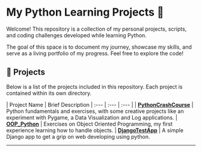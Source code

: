 # My Python Learning Projects 🐍

Welcome! This repository is a collection of my personal projects, scripts, and coding challenges developed while learning Python.

The goal of this space is to document my journey, showcase my skills, and serve as a living portfolio of my progress. Feel free to explore the code!

## 🚀 Projects

Below is a list of the projects included in this repository. Each project is contained within its own directory.

| Project Name | Brief Description
| :--- | :--- | :--- |
| [**PythonCrashCourse**](./PythonCrashCourse/) | Python fundamentals and exercises, with some creative projects like an experiment with Pygame, a Data Visualization and Log applications.
| [**OOP_Python**](./OOP_Python/) | Exercises on Object Oriented Programming, my first experience learning how to handle objects.
| [**DjangoTestApp**](./DjangoTestApp/) | A simple Django app to get a grip on web developing using python.

---

